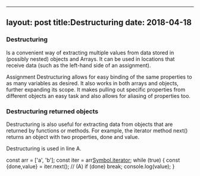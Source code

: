 
---
layout: post
title:Destructuring 
date: 2018-04-18
---

### Destructuring 

Is a  convenient way of extracting multiple values from data stored in (possibly nested) objects and Arrays. It can be used in locations that receive data (such as the left-hand side of an assignment).

Assignment Destructuring allows for easy binding of the same properties to as many variables as desired. It also works in both arrays and objects, further expanding its scope. It makes pulling out specific properties from different objects an easy task and also allows for aliasing of properties too.

### Destructuring returned objects

Destructuring is also useful for extracting data from objects that are returned by functions or methods. For example, the iterator method next() returns an object with two properties, done and value. 

Destructuring is used in line A.

const arr = ['a', 'b'];
const iter = arr[Symbol.iterator]();
while (true) {
    const {done,value} = iter.next(); // (A)
    if (done) break;
    console.log(value);
}


